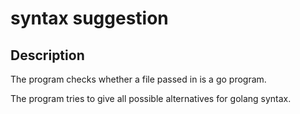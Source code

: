 # syntax suggestion

## Description

The program checks whether a file passed in is a go program.

The program tries to give all possible alternatives for golang syntax.

